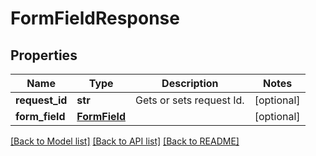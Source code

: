 # FormFieldResponse

## Properties
Name | Type | Description | Notes
------------ | ------------- | ------------- | -------------
**request_id** | **str** | Gets or sets request Id. | [optional] 
**form_field** | [**FormField**](FormField.md) |  | [optional] 

[[Back to Model list]](../README.md#documentation-for-models) [[Back to API list]](../README.md#documentation-for-api-endpoints) [[Back to README]](../README.md)

